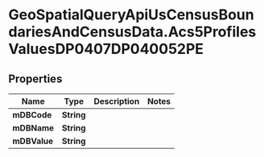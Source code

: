 # GeoSpatialQueryApiUsCensusBoundariesAndCensusData.Acs5ProfilesValuesDP0407DP040052PE

## Properties

Name | Type | Description | Notes
------------ | ------------- | ------------- | -------------
**mDBCode** | **String** |  | 
**mDBName** | **String** |  | 
**mDBValue** | **String** |  | 


